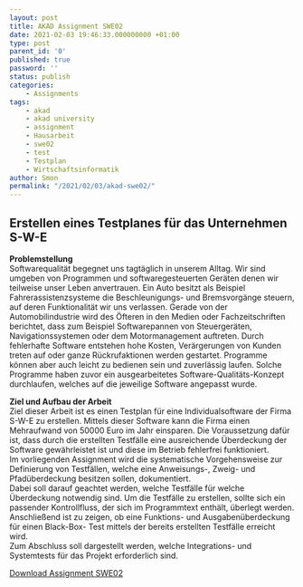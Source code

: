 ```yaml
--- 
layout: post 
title: AKAD Assignment SWE02 
date: 2021-02-03 19:46:33.000000000 +01:00 
type: post 
parent_id: '0' 
published: true 
password: '' 
status: publish 
categories: 
    - Assignments 
tags: 
    - akad 
    - akad university 
    - assignment 
    - Hausarbeit 
    - swe02 
    - test 
    - Testplan 
    - Wirtschaftsinformatik 
author: Smon
permalink: "/2021/02/03/akad-swe02/"
---
```


**Erstellen eines Testplanes für das Unternehmen S-W-E**
--------------------------------------------------------

**Problemstellung**  
Softwarequalität begegnet uns tagtäglich in unserem Alltag. Wir sind umgeben von Programmen und softwaregesteuerten Geräten denen wir teilweise unser Leben anvertrauen. Ein Auto besitzt als Beispiel Fahrerassistenzsysteme die Beschleunigungs- und Bremsvorgänge steuern, auf deren Funktionalität wir uns verlassen. Gerade von der Automobilindustrie wird des Öfteren in den Medien oder Fachzeitschriften berichtet, dass zum Beispiel Softwarepannen von Steuergeräten, Navigationssystemen oder dem Motormanagement auftreten. Durch fehlerhafte Software entstehen hohe Kosten, Verärgerungen von Kunden treten auf oder ganze Rückrufaktionen werden gestartet. Programme können aber auch leicht zu bedienen sein und zuverlässig laufen. Solche Programme haben zuvor ein ausgearbeitetes Software-Qualitäts-Konzept durchlaufen, welches auf die jeweilige Software angepasst wurde.

**Ziel und Aufbau der Arbeit**  
Ziel dieser Arbeit ist es einen Testplan für eine Individualsoftware der Firma S-W-E zu erstellen. Mittels dieser Software kann die Firma einen Mehraufwand von 50000 Euro im Jahr einsparen. Die Voraussetzung dafür ist, dass durch die erstellten Testfälle eine ausreichende Überdeckung der Software gewährleistet ist und diese im Betrieb fehlerfrei funktioniert.  
Im vorliegenden Assignment wird die systematische Vorgehensweise zur Definierung von Testfällen, welche eine Anweisungs-, Zweig- und Pfadüberdeckung besitzen sollen, dokumentiert.  
Dabei soll darauf geachtet werden, welche Testfälle für welche Überdeckung notwendig sind. Um die Testfälle zu erstellen, sollte sich ein passender Kontrollfluss, der sich im Programmtext enthält, überlegt werden.  
Anschließend ist zu zeigen, ob eine Funktions- und Ausgabenüberdeckung für einen Black-Box- Test mittels der bereits erstellten Testfälle erreicht wird.  
Zum Abschluss soll dargestellt werden, welche Integrations- und Systemtests für das Projekt erforderlich sind.

[Download Assignment SWE02](https://elesie.de/wp-content/uploads/2021/02/Assignment_SWE02_Testplan_SEisele.pdf)
